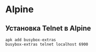 # Alpine

## Установка Telnet в Alpine

```shell
apk add busybox-extras
busybox-extras telnet localhost 6900
```

